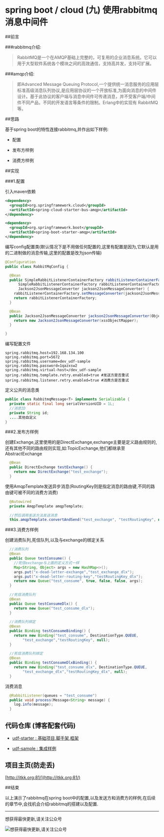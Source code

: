 # spring boot / cloud (九) 使用rabbitmq消息中间件

##前言


###rabbitmq介绍:


>RabbitMQ是一个在AMQP基础上完整的，可复用的企业消息系统。它可以用于大型软件系统各个模块之间的高效通信，支持高并发，支持可扩展。


###amqp介绍:


>即Advanced Message Queuing Protocol,一个提供统一消息服务的应用层标准高级消息队列协议,是应用层协议的一个开放标准,为面向消息的中间件设计。基于此协议的客户端与消息中间件可传递消息，并不受客户端/中间件不同产品，不同的开发语言等条件的限制。Erlang中的实现有 RabbitMQ等。


##思路


基于spring boot的特性连接rabbitmq,并作出如下样例:


- 配置


- 发布方样例


- 消费方样例
 

##实现


###1.配置

引入maven依赖

``` xml
<dependency>
  <groupId>org.springframework.cloud</groupId>
  <artifactId>spring-cloud-starter-bus-amqp</artifactId>
</dependency>

<dependency>
  <groupId>org.springframework.boot</groupId>
  <artifactId>spring-boot-starter-amqp</artifactId>
</dependency>
```

编写config配置类(默认情况下是不用做任何配置的,这里有配置是因为,它默认是用的二进制做的消息传输,这里的配置是改为json传输)

``` java
@Configuration
public class RabbitMqConfig {

  @Bean
  public SimpleRabbitListenerContainerFactory rabbitListenerContainerFactoryPlus(
      SimpleRabbitListenerContainerFactory rabbitListenerContainerFactory,
      Jackson2JsonMessageConverter jackson2JsonMessageConverter) {
    rabbitListenerContainerFactory.setMessageConverter(jackson2JsonMessageConverter);
    return rabbitListenerContainerFactory;
  }

  @Bean
  public Jackson2JsonMessageConverter jackson2JsonMessageConverter(ObjectMapper xssObjectMapper) {
    return new Jackson2JsonMessageConverter(xssObjectMapper);
  }

}
```

编写配置文件

``` properties
spring.rabbitmq.host=192.168.134.100
spring.rabbitmq.port=5672
spring.rabbitmq.username=dev_udf-sample
spring.rabbitmq.password=1qazxsw2
spring.rabbitmq.virtual-host=/dev_udf-sample
spring.rabbitmq.template.retry.enabled=true #发送方是否重试
spring.rabbitmq.listener.retry.enabled=true #消费方是否重试
```

定义公共的消息类

``` java
public class RabbitmqMessage<T> implements Serializable {
  private static final long serialVersionUID = 1L;
  //消息ID
  private String id;
  ....其他自定义
}
```


###2.发布方样例

创建Exchange,这里使用的是DirectExchange,exchange主要是定义路由规则的,还有其他不同的路由规则实现,如:TopicExchange,他们都继承至AbstractExchange

``` java
  @Bean
  public DirectExchange testExchange() {
    return new DirectExchange("test_exchange");
  }
```

使用AmqpTemplate发送异步消息(RoutingKey则是指定消息的路由键,不同的路由键可被不同的消费方消费)

``` java
  @Autowired
  private AmqpTemplate amqpTemplate;
  
  //然后调用发送方法发送消息
  this.amqpTemplate.convertAndSend("test_exchange", "testRoutingKey", new RabbitmqMessage<String>("test"));
```

###3.消费方样例

创建消费队列,死信队列,以及与exchange的绑定关系

``` java
  //消费队列
  @Bean
  public Queue testConsume() {
    //死信exchange与上面的定义方式一样
    Map<String, Object> args = new HashMap<>();
    args.put("x-dead-letter-exchange","test_exchange_dlx");
    args.put("x-dead-letter-routing-key","testRoutingKey_dlx");
    return new Queue("test_consume", true, false, false, args);
  }
  
  //死信消费队列
  @Bean
  public Queue testConsumeDlx() {
    return new Queue("test_consume_dlx");
  }
  
  //消费队列绑定
  @Bean
  public Binding testConsumeBinding() {
    return new Binding("test_consume", DestinationType.QUEUE,
        "test_exchange","testRoutingKey", null);
  }
  
  //死信消费队列绑定
  @Bean
  public Binding testConsumeDlxBinding() {
    return new Binding("test_consume_dlx", DestinationType.QUEUE,
        "test_exchange_dlx","testRoutingKey_dlx", null);
  }
```

消费消息

``` java
  @RabbitListener(queues = "test_consume")
  public void process(Message<String> message) {
    log.info(message);
  }
```

## **代码仓库** (博客配套代码)

- [udf-starter : 基础项目,脚手架,框架](https://gitee.com/wangkang/udf)

- [udf-sample : 集成样例](https://gitee.com/wangkang/udf-sample)

## **项目主页**(防走丢)

[http://itkk.org:81/](http://itkk.org:81/)

##结束

以上演示了rabbitmq在spring boot中的配置,以及发送方和消费方的样例,在后续的章节中,会找机会介绍rabbitmq的搭建以及配置.

---------

想获得最快更新,请关注公众号

![想获得最快更新,请关注公众号](https://mmbiz.qlogo.cn/mmbiz_jpg/gjOvoY7GOt5a4dicfGbqze591YAEiaRONE0nOsiaur4nlsmKtUpRuONue28wJ9JfOXfBl99OoVmYncohMnEY4LMdg/0?wx_fmt=jpeg "想获得最快更新,请关注公众号") 

